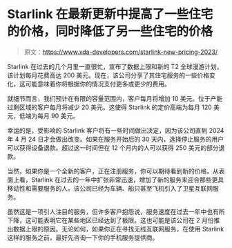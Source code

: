 # Starlink 在最新更新中提高了一些住宅的价格，同时降低了另一些住宅的价格

> 原文：<https://www.xda-developers.com/starlink-new-pricing-2023/>

Starlink 在过去的几个月里一直很忙，宣布了数据上限和新的 T2 全球漫游计划，该计划每月花费高达 200 美元。现在，该公司分享了其住宅服务的一些价格变化，这可能意味着你将根据你的情况支付更多或更少的费用。

就细节而言，我们预计在有限的容量范围内，客户每月将增加 10 美元。位于产能过剩区域的客户每月将减少 20 美元。这使得 Starlink 的定价高端为每月 120 美元，低端为每月 90 美元。

幸运的是，受影响的 Starlink 客户将有一些时间做出决定，因为该公司直到 2024 年 4 月 24 日才会做出改变。如果在服务开始后的 30 天内，选择停止服务的用户可以获得设备退款。超过这一时间但在 12 个月内的人可以获得 250 美元的部分退款。

当然，如果你是一个全新的客户，正在注册服务，你可以期待看到新的价格。从表面上看，Starlink 在过去的一年中扩张非常迅速，增加了新的服务来迎合那些更具移动性和需要服务的人。该公司已经为车辆、船只甚至飞机引入了卫星互联网服务。

虽然这是一项引人注目的服务，但许多客户抱怨说，服务速度在过去一年中也有所下降，这可能表明它在某些地区已经达到了极限。这也可能是该公司在 2 月份推出数据上限的原因。无论如何，如果你正在寻找无线互联网服务，在使用 Starlink 这样的服务之前，最好先咨询一下你的手机服务提供商。